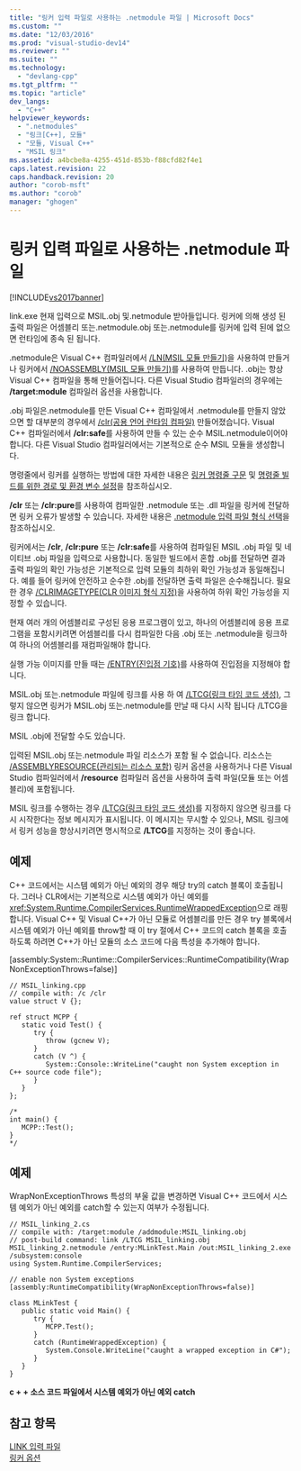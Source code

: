 ```yaml
---
title: "링커 입력 파일로 사용하는 .netmodule 파일 | Microsoft Docs"
ms.custom: ""
ms.date: "12/03/2016"
ms.prod: "visual-studio-dev14"
ms.reviewer: ""
ms.suite: ""
ms.technology: 
  - "devlang-cpp"
ms.tgt_pltfrm: ""
ms.topic: "article"
dev_langs: 
  - "C++"
helpviewer_keywords: 
  - ".netmodules"
  - "링크[C++], 모듈"
  - "모듈, Visual C++"
  - "MSIL 링크"
ms.assetid: a4bcbe8a-4255-451d-853b-f88cfd82f4e1
caps.latest.revision: 22
caps.handback.revision: 20
author: "corob-msft"
ms.author: "corob"
manager: "ghogen"
---
```

# 링커 입력 파일로 사용하는 .netmodule 파일
[!INCLUDE[vs2017banner](../../assembler/inline/includes/vs2017banner.md)]

link.exe 현재 입력으로 MSIL.obj 및.netmodule 받아들입니다.  링커에 의해 생성 된 출력 파일은 어셈블리 또는.netmodule.obj 또는.netmodule를 링커에 입력 된에 없으면 런타임에 종속 된 됩니다.  
  
 .netmodule은 Visual C\+\+ 컴파일러에서 [\/LN\(MSIL 모듈 만들기\)](../../build/reference/ln-create-msil-module.md)을 사용하여 만들거나 링커에서 [\/NOASSEMBLY\(MSIL 모듈 만들기\)](../../build/reference/noassembly-create-a-msil-module.md)를 사용하여 만듭니다. .obj는 항상 Visual C\+\+ 컴파일을 통해 만들어집니다.  다른 Visual Studio 컴파일러의 경우에는 **\/target:module** 컴파일러 옵션을 사용합니다.  
  
 .obj 파일은.netmodule를 만든 Visual C\+\+ 컴파일에서 .netmodule를 만들지 않았으면 할 대부분의 경우에서 [\/clr\(공용 언어 런타임 컴파일\)](../../build/reference/clr-common-language-runtime-compilation.md) 만들어졌습니다.  Visual C\+\+ 컴파일러에서 **\/clr:safe**를 사용하여 만들 수 있는 순수 MSIL.netmodule이어야 합니다.  다른 Visual Studio 컴파일러에서는 기본적으로 순수 MSIL 모듈을 생성합니다.  
  
 명령줄에서 링커를 실행하는 방법에 대한 자세한 내용은 [링커 명령줄 구문](../../build/reference/linker-command-line-syntax.md) 및 [명령줄 빌드를 위한 경로 및 환경 변수 설정](../../build/setting-the-path-and-environment-variables-for-command-line-builds.md)을 참조하십시오.  
  
 **\/clr** 또는 **\/clr:pure**를 사용하여 컴파일한 .netmodule 또는 .dll 파일을 링커에 전달하면 링커 오류가 발생할 수 있습니다.  자세한 내용은 [.netmodule 입력 파일 형식 선택](../../build/reference/choosing-the-format-of-netmodule-input-files.md)을 참조하십시오.  
  
 링커에서는 **\/clr**, **\/clr:pure** 또는 **\/clr:safe**를 사용하여 컴파일된 MSIL .obj 파일 및 네이티브 .obj 파일을 입력으로 사용합니다.  동일한 빌드에서 혼합 .obj를 전달하면 결과 출력 파일의 확인 가능성은 기본적으로 입력 모듈의 최하위 확인 가능성과 동일해집니다.  예를 들어 링커에 안전하고 순수한 .obj를 전달하면 출력 파일은 순수해집니다.  필요한 경우 [\/CLRIMAGETYPE\(CLR 이미지 형식 지정\)](../../build/reference/clrimagetype-specify-type-of-clr-image.md)을 사용하여 하위 확인 가능성을 지정할 수 있습니다.  
  
 현재 여러 개의 어셈블리로 구성된 응용 프로그램이 있고, 하나의 어셈블리에 응용 프로그램을 포함시키려면 어셈블리를 다시 컴파일한 다음 .obj 또는 .netmodule을 링크하여 하나의 어셈블리를 재컴파일해야 합니다.  
  
 실행 가능 이미지를 만들 때는 [\/ENTRY\(진입점 기호\)](../../build/reference/entry-entry-point-symbol.md)를 사용하여 진입점을 지정해야 합니다.  
  
 MSIL.obj 또는.netmodule 파일에 링크를 사용 하 여 [\/LTCG\(링크 타임 코드 생성\)](../../build/reference/ltcg-link-time-code-generation.md), 그렇지 않으면 링커가 MSIL.obj 또는.netmodule를 만날 때 다시 시작 됩니다 \/LTCG을 링크 합니다.  
  
 MSIL .obj에 전달할 수도 있습니다.  
  
 입력된 MSIL.obj 또는.netmodule 파일 리소스가 포함 될 수 없습니다.  리소스는 [\/ASSEMBLYRESOURCE\(관리되는 리소스 포함\)](../../build/reference/assemblyresource-embed-a-managed-resource.md) 링커 옵션을 사용하거나 다른 Visual Studio 컴파일러에서 **\/resource** 컴파일러 옵션을 사용하여 출력 파일\(모듈 또는 어셈블리\)에 포함됩니다.  
  
 MSIL 링크를 수행하는 경우 [\/LTCG\(링크 타임 코드 생성\)](../../build/reference/ltcg-link-time-code-generation.md)를 지정하지 않으면 링크를 다시 시작한다는 정보 메시지가 표시됩니다.  이 메시지는 무시할 수 있으나, MSIL 링크에서 링커 성능을 향상시키려면 명시적으로 **\/LTCG**를 지정하는 것이 좋습니다.  
  
## 예제  
 C\+\+ 코드에서는 시스템 예외가 아닌 예외의 경우 해당 try의 catch 블록이 호출됩니다.  그러나 CLR에서는 기본적으로 시스템 예외가 아닌 예외를 <xref:System.Runtime.CompilerServices.RuntimeWrappedException>으로 래핑합니다.  Visual C\+\+ 및 Visual C\+\+가 아닌 모듈로 어셈블리를 만든 경우 try 블록에서 시스템 예외가 아닌 예외를 throw할 때 이 try 절에서 C\+\+ 코드의 catch 블록을 호출하도록 하려면 C\+\+가 아닌 모듈의 소스 코드에 다음 특성을 추가해야 합니다.  
  
 \[assembly:System::Runtime::CompilerServices::RuntimeCompatibility\(WrapNonExceptionThrows\=false\)\]  
  
```  
// MSIL_linking.cpp  
// compile with: /c /clr  
value struct V {};  
  
ref struct MCPP {  
   static void Test() {  
      try {  
         throw (gcnew V);  
      }  
      catch (V ^) {  
         System::Console::WriteLine("caught non System exception in C++ source code file");  
      }  
   }  
};  
  
/*  
int main() {  
   MCPP::Test();  
}  
*/  
```  
  
## 예제  
 WrapNonExceptionThrows 특성의 부울 값을 변경하면 Visual C\+\+ 코드에서 시스템 예외가 아닌 예외를 catch할 수 있는지 여부가 수정됩니다.  
  
```  
// MSIL_linking_2.cs  
// compile with: /target:module /addmodule:MSIL_linking.obj  
// post-build command: link /LTCG MSIL_linking.obj MSIL_linking_2.netmodule /entry:MLinkTest.Main /out:MSIL_linking_2.exe /subsystem:console  
using System.Runtime.CompilerServices;  
  
// enable non System exceptions  
[assembly:RuntimeCompatibility(WrapNonExceptionThrows=false)]  
  
class MLinkTest {  
   public static void Main() {  
      try {  
         MCPP.Test();  
      }  
      catch (RuntimeWrappedException) {  
         System.Console.WriteLine("caught a wrapped exception in C#");  
      }  
   }  
}  
```  
  
  **c \+ \+ 소스 코드 파일에서 시스템 예외가 아닌 예외 catch**   
## 참고 항목  
 [LINK 입력 파일](../../build/reference/link-input-files.md)   
 [링커 옵션](../../build/reference/linker-options.md)